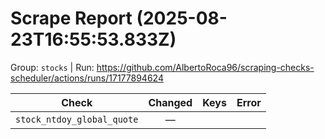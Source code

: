 # Scrape Report (2025-08-23T16:55:53.833Z)

Group: `stocks`  |  Run: https://github.com/AlbertoRoca96/scraping-checks-scheduler/actions/runs/17177894624

| Check | Changed | Keys | Error |
|---|:---:|:--|:--|
| `stock_ntdoy_global_quote` | — |  |  |
